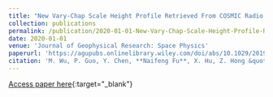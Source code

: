 ```yaml
---
title: "New Vary-Chap Scale Height Profile Retrieved From COSMIC Radio Occultation Data"
collection: publications
permalink: /publication/2020-01-01-New-Vary-Chap-Scale-Height-Profile-Retrieved-From-COSMIC-Radio-Occultation-Data
date: 2020-01-01
venue: 'Journal of Geophysical Research: Space Physics'
paperurl: 'https://agupubs.onlinelibrary.wiley.com/doi/abs/10.1029/2019JA027637'
citation: 'M. Wu, P. Guo, Y. Chen, **Naifeng Fu**, X. Hu, Z. Hong &quot;New Vary-Chap Scale Height Profile Retrieved From COSMIC Radio Occultation Data.&quot; Journal of Geophysical Research: Space Physics, 2020.'
---
```

[Access paper here](https://agupubs.onlinelibrary.wiley.com/doi/abs/10.1029/2019JA027637){:target="_blank"}
